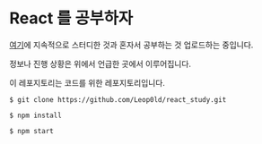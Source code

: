 # React 를 공부하자

[여기](https://leop0ld.github.io/setting-for-react/)에 지속적으로 스터디한 것과 혼자서 공부하는 것 업로드하는 중입니다.

정보나 진행 상황은 위에서 언급한 곳에서 이루어집니다.

이 레포지토리는 코드를 위한 레포지토리입니다.

```shell
$ git clone https://github.com/Leop0ld/react_study.git
```

```shell
$ npm install
```

```shell
$ npm start
```
